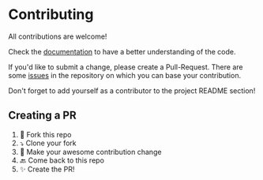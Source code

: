 # Contributing

All contributions are welcome!

Check the [documentation][docs] to have a better understanding of the code.

If you'd like to submit a change, please create a Pull-Request. There are some
[issues][1] in the repository on which you can base your contribution.

Don't forget to add yourself as a contributor to the project README section!


## Creating a PR

1. :bookmark: Fork this repo
2. :arrow_heading_down: Clone your fork
3. :pencil: Make your awesome contribution change
4. :back: Come back to this repo
5. :sparkles: Create the PR!





[docs]: https://jooaodanieel.github.io/dk-assist/
[1]: https://github.com/jooaodanieel/dk-assist/issues
